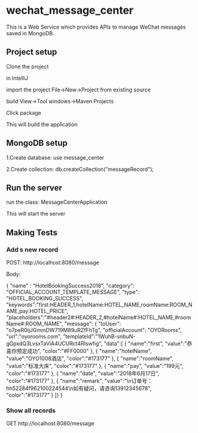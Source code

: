 # wechat_message_center

This is a Web Service which provides APIs to manage WeChat messages saved in MongoDB.

## Project setup
Clone the project

in IntelliJ

import the project
File->New->Project from existing source

build
View->Tool windows->Maven Projects

Click package

This will build the application

## MongoDB setup

1.Create database:
use message_center

2.Create collection:
db.createCollection("messageRecord");

## Run the server
run the class:
MessageCenterApplication

This will start the server


## Making Tests

### Add s new record
POST:
http://localhost:8080/message

Body:

{
	"name" : "HotelBookingSuccess2018",
	"category": "OFFICIAL_ACCOUNT_TEMPLATE_MESSAGE",
    "type": "HOTEL_BOOKING_SUCCESS",
	"keywords":"first:HEADER_1,hotelName:HOTEL_NAME,roomName:ROOM_NAME,pay:HOTEL_PRICE",
	"placeholders":"#header2#:HEADER_2,#hotelName#:HOTEL_NAME,#roomName#:ROOM_NAME",
"message": { "toUser": "o7peR0ijJGmmDW719M89uRZfFhTg", "officialAccount": "OYORooms", "url":"oyorooms.com", "templateId":"1WuhB-snbuN-gGpxdQ3LvsxTaViA4UCURct4RIswfig", "data":[ { "name":"first", "value":"恭喜你预定成功", "color":"#FF0000" }, { "name":"hotelName", "value":"OYO1008酒店", "color":"#173177" }, { "name":"roomName", "value":"标准大床", "color":"#173177" }, { "name":"pay", "value":"199元", "color":"#173177" }, { "name":"date", "value":"2018年6月17日", "color":"#173177" }, { "name":"remark", "value":"\n订单号：hh52284f962100224544\n如有疑问，请咨询13912345678", "color":"#173177" } ]}
}

### Show all records
GET
http://localhost:8080/message



